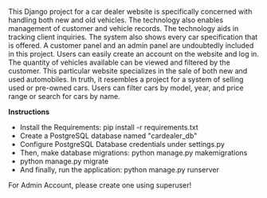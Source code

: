 This Django project for a car dealer website is specifically concerned with handling both new and old vehicles. The technology also enables management of customer and vehicle records. The technology aids in tracking client inquiries. The system also shows every car specification that is offered. A customer panel and an admin panel are undoubtedly included in this project. Users can easily create an account on the website and log in. The quantity of vehicles available can be viewed and filtered by the customer. This particular website specializes in the sale of both new and used automobiles. In truth, it resembles a project for a system of selling used or pre-owned cars. Users can filter cars by model, year, and price range or search for cars by name.


**Instructions**
- Install the Requirements: pip install -r requirements.txt
- Create a PostgreSQL database named "cardealer_db"
- Configure PostgreSQL Database credentials under settings.py
- Then, make database migrations: python manage.py makemigrations
- python manage.py migrate
- And finally, run the application: python manage.py runserver

For Admin Account, please create one using superuser!
